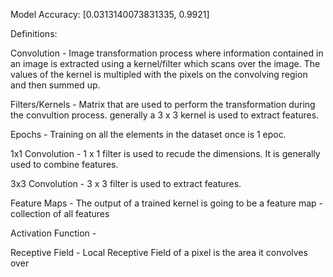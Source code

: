Model Accuracy: [0.0313140073831335, 0.9921]


Definitions:



Convolution - Image transformation process where information contained in an image is extracted using a kernel/filter which scans over the image. The values of the kernel is multipled with the pixels on the convolving region and then summed up.  


Filters/Kernels - Matrix that are used to perform the transformation during the convultion process. generally a 3 x 3 kernel is used to extract features.


Epochs - Training on all the elements in the dataset once is 1 epoc.


1x1 Convolution - 1 x 1 filter is used to recude the dimensions. It is generally used to combine features.


3x3 Convolution - 3 x 3 filter is used to extract features.


Feature Maps - The output of a trained kernel is going to be a feature map - collection of all features


Activation Function -


Receptive Field - Local Receptive Field of a pixel is the area it convolves over

